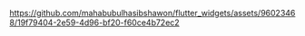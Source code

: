 
https://github.com/mahabubulhasibshawon/flutter_widgets/assets/96023468/19f79404-2e59-4d96-bf20-f60ce4b72ec2
